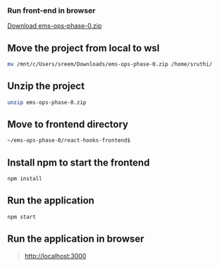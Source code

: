### Run front-end in browser

[Download ems-ops-phase-0.zip](https://github.com/Ranjitha75388/Tomcat/blob/main/3-tier-application-task/ems-ops-phase-0.zip)

## Move the project from local to wsl
```bash
mv /mnt/c/Users/sreem/Downloads/ems-ops-phase-0.zip /home/sruthi/
```
## Unzip the project
```bash
unzip ems-ops-phase-0.zip
```
## Move to frontend directory
```bash
~/ems-ops-phase-0/react-hooks-frontend$
```
## Install npm to start the frontend
```bash
npm install
```
## Run the application
```bash
npm start
```
## Run the application in browser
> [http://localhost:3000](http://localhost:3000)

